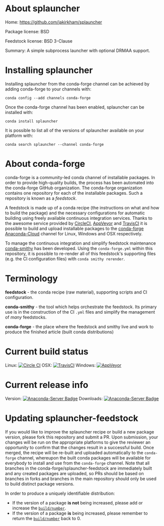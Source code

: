 About splauncher
================

Home: https://github.com/jakirkham/splauncher

Package license: BSD

Feedstock license: BSD 3-Clause

Summary: A simple subprocess launcher with optional DRMAA support.



Installing splauncher
=====================

Installing splauncher from the conda-forge channel can be achieved by adding conda-forge to your channels with:

```
conda config --add channels conda-forge
```

Once the conda-forge channel has been enabled, splauncher can be installed with:

```
conda install splauncher
```

It is possible to list all of the versions of splauncher available on your platform with:

```
conda search splauncher --channel conda-forge
```


About conda-forge
=================

conda-forge is a community-led conda channel of installable packages.
In order to provide high-quality builds, the process has been automated into the
conda-forge GitHub organization. The conda-forge organization contains one repository
for each of the installable packages. Such a repository is known as a *feedstock*.

A feedstock is made up of a conda recipe (the instructions on what and how to build
the package) and the necessary configurations for automatic building using freely
available continuous integration services. Thanks to the awesome service provided by
[CircleCI](https://circleci.com/), [AppVeyor](http://www.appveyor.com/)
and [TravisCI](https://travis-ci.org/) it is possible to build and upload installable
packages to the [conda-forge](https://anaconda.org/conda-forge)
[Anaconda-Cloud](http://docs.anaconda.org/) channel for Linux, Windows and OSX respectively.

To manage the continuous integration and simplify feedstock maintenance
[conda-smithy](http://github.com/conda-forge/conda-smithy) has been developed.
Using the ``conda-forge.yml`` within this repository, it is possible to re-render all of
this feedstock's supporting files (e.g. the CI configuration files) with ``conda smithy rerender``.


Terminology
===========

**feedstock** - the conda recipe (raw material), supporting scripts and CI configuration.

**conda-smithy** - the tool which helps orchestrate the feedstock.
                   Its primary use is in the construction of the CI ``.yml`` files
                   and simplify the management of *many* feedstocks.

**conda-forge** - the place where the feedstock and smithy live and work to
                  produce the finished article (built conda distributions)

Current build status
====================

Linux: [![Circle CI](https://circleci.com/gh/conda-forge/splauncher-feedstock.svg?style=shield)](https://circleci.com/gh/conda-forge/splauncher-feedstock)
OSX: [![TravisCI](https://travis-ci.org/conda-forge/splauncher-feedstock.svg?branch=master)](https://travis-ci.org/conda-forge/splauncher-feedstock)
Windows: [![AppVeyor](https://ci.appveyor.com/api/projects/status/github/conda-forge/splauncher-feedstock?svg=True)](https://ci.appveyor.com/project/conda-forge/splauncher-feedstock/branch/master)

Current release info
====================
Version: [![Anaconda-Server Badge](https://anaconda.org/conda-forge/splauncher/badges/version.svg)](https://anaconda.org/conda-forge/splauncher)
Downloads: [![Anaconda-Server Badge](https://anaconda.org/conda-forge/splauncher/badges/downloads.svg)](https://anaconda.org/conda-forge/splauncher)


Updating splauncher-feedstock
=============================

If you would like to improve the splauncher recipe or build a new
package version, please fork this repository and submit a PR. Upon submission,
your changes will be run on the appropriate platforms to give the reviewer an
opportunity to confirm that the changes result in a successful build. Once
merged, the recipe will be re-built and uploaded automatically to the
`conda-forge` channel, whereupon the built conda packages will be available for
everybody to install and use from the `conda-forge` channel.
Note that all branches in the conda-forge/splauncher-feedstock are
immediately built and any created packages are uploaded, so PRs should be based
on branches in forks and branches in the main repository should only be used to
build distinct package versions.

In order to produce a uniquely identifiable distribution:
 * If the version of a package **is not** being increased, please add or increase
   the [``build/number``](http://conda.pydata.org/docs/building/meta-yaml.html#build-number-and-string).
 * If the version of a package **is** being increased, please remember to return
   the [``build/number``](http://conda.pydata.org/docs/building/meta-yaml.html#build-number-and-string)
   back to 0.
